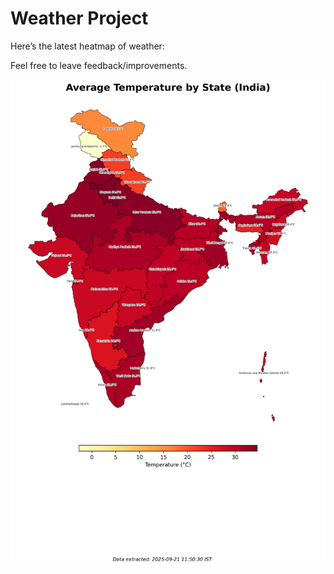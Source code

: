 # Weather Project

Here’s the latest heatmap of weather:

Feel free to leave feedback/improvements.

![India Heatmap](docs/assets/india_heatmap.png?v=CF9930)
